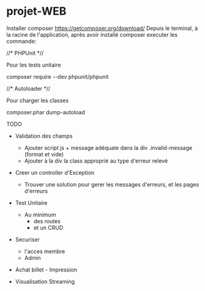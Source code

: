 # projet-WEB


Installer composer
https://getcomposer.org/download/
Depuis le terminal, à la racine de l'application, après avoir installé composer executer les commande:

//* PHPUnit *//

Pour les tests unitaire

composer require --dev phpunit/phpunit

//* Autoloader *//

Pour charger les classes

composer.phar dump-autoload

TODO


   - Validation des champs
        - Ajouter script js + message adéquate dans la div .invalid-message (format et vide)
        - Ajouter à la div la class approprié au type d'erreur relevé
    
   - Creer un controller d'Exception
      - Trouver une solution pour gerer les messages d'erreurs, et les pages d'erreurs

   - Test Unitaire
      - Au minimum
         - des routes
         - et un CRUD

   - Securiser
      - l'acces membre
      - Admin

   - Achat billet - Impression
   
   - Visualisation Streaming
     
    
    
